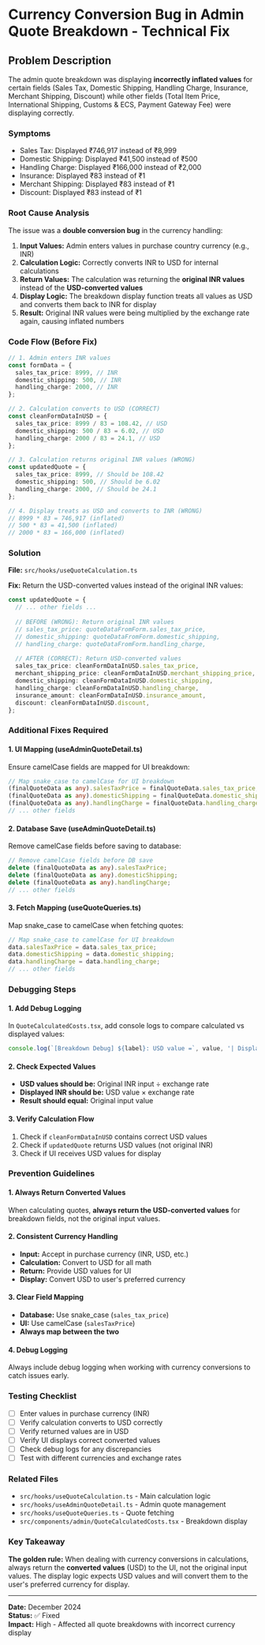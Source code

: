 # Currency Conversion Bug in Admin Quote Breakdown - Technical Fix

## **Problem Description**

The admin quote breakdown was displaying **incorrectly inflated values** for certain fields (Sales Tax, Domestic Shipping, Handling Charge, Insurance, Merchant Shipping, Discount) while other fields (Total Item Price, International Shipping, Customs & ECS, Payment Gateway Fee) were displaying correctly.

### **Symptoms**
- Sales Tax: Displayed ₹746,917 instead of ₹8,999
- Domestic Shipping: Displayed ₹41,500 instead of ₹500
- Handling Charge: Displayed ₹166,000 instead of ₹2,000
- Insurance: Displayed ₹83 instead of ₹1
- Merchant Shipping: Displayed ₹83 instead of ₹1
- Discount: Displayed ₹83 instead of ₹1

### **Root Cause Analysis**

The issue was a **double conversion bug** in the currency handling:

1. **Input Values:** Admin enters values in purchase country currency (e.g., INR)
2. **Calculation Logic:** Correctly converts INR to USD for internal calculations
3. **Return Values:** The calculation was returning the **original INR values** instead of the **USD-converted values**
4. **Display Logic:** The breakdown display function treats all values as USD and converts them back to INR for display
5. **Result:** Original INR values were being multiplied by the exchange rate again, causing inflated numbers

### **Code Flow (Before Fix)**

```typescript
// 1. Admin enters INR values
const formData = {
  sales_tax_price: 8999, // INR
  domestic_shipping: 500, // INR
  handling_charge: 2000, // INR
};

// 2. Calculation converts to USD (CORRECT)
const cleanFormDataInUSD = {
  sales_tax_price: 8999 / 83 = 108.42, // USD
  domestic_shipping: 500 / 83 = 6.02, // USD
  handling_charge: 2000 / 83 = 24.1, // USD
};

// 3. Calculation returns original INR values (WRONG)
const updatedQuote = {
  sales_tax_price: 8999, // Should be 108.42
  domestic_shipping: 500, // Should be 6.02
  handling_charge: 2000, // Should be 24.1
};

// 4. Display treats as USD and converts to INR (WRONG)
// 8999 * 83 = 746,917 (inflated)
// 500 * 83 = 41,500 (inflated)
// 2000 * 83 = 166,000 (inflated)
```

### **Solution**

**File:** `src/hooks/useQuoteCalculation.ts`

**Fix:** Return the USD-converted values instead of the original INR values:

```typescript
const updatedQuote = {
  // ... other fields ...
  
  // BEFORE (WRONG): Return original INR values
  // sales_tax_price: quoteDataFromForm.sales_tax_price,
  // domestic_shipping: quoteDataFromForm.domestic_shipping,
  // handling_charge: quoteDataFromForm.handling_charge,
  
  // AFTER (CORRECT): Return USD-converted values
  sales_tax_price: cleanFormDataInUSD.sales_tax_price,
  merchant_shipping_price: cleanFormDataInUSD.merchant_shipping_price,
  domestic_shipping: cleanFormDataInUSD.domestic_shipping,
  handling_charge: cleanFormDataInUSD.handling_charge,
  insurance_amount: cleanFormDataInUSD.insurance_amount,
  discount: cleanFormDataInUSD.discount,
};
```

### **Additional Fixes Required**

#### **1. UI Mapping (useAdminQuoteDetail.ts)**
Ensure camelCase fields are mapped for UI breakdown:

```typescript
// Map snake_case to camelCase for UI breakdown
(finalQuoteData as any).salesTaxPrice = finalQuoteData.sales_tax_price;
(finalQuoteData as any).domesticShipping = finalQuoteData.domestic_shipping;
(finalQuoteData as any).handlingCharge = finalQuoteData.handling_charge;
// ... other fields
```

#### **2. Database Save (useAdminQuoteDetail.ts)**
Remove camelCase fields before saving to database:

```typescript
// Remove camelCase fields before DB save
delete (finalQuoteData as any).salesTaxPrice;
delete (finalQuoteData as any).domesticShipping;
delete (finalQuoteData as any).handlingCharge;
// ... other fields
```

#### **3. Fetch Mapping (useQuoteQueries.ts)**
Map snake_case to camelCase when fetching quotes:

```typescript
// Map snake_case to camelCase for UI breakdown
data.salesTaxPrice = data.sales_tax_price;
data.domesticShipping = data.domestic_shipping;
data.handlingCharge = data.handling_charge;
// ... other fields
```

### **Debugging Steps**

#### **1. Add Debug Logging**
In `QuoteCalculatedCosts.tsx`, add console logs to compare calculated vs displayed values:

```typescript
console.log(`[Breakdown Debug] ${label}: USD value =`, value, '| Displayed =', currencies.map(c => `${c.amount} (${c.currency})`).join(' / '));
```

#### **2. Check Expected Values**
- **USD values should be:** Original INR input ÷ exchange rate
- **Displayed INR should be:** USD value × exchange rate
- **Result should equal:** Original input value

#### **3. Verify Calculation Flow**
1. Check if `cleanFormDataInUSD` contains correct USD values
2. Check if `updatedQuote` returns USD values (not original INR)
3. Check if UI receives USD values for display

### **Prevention Guidelines**

#### **1. Always Return Converted Values**
When calculating quotes, **always return the USD-converted values** for breakdown fields, not the original input values.

#### **2. Consistent Currency Handling**
- **Input:** Accept in purchase currency (INR, USD, etc.)
- **Calculation:** Convert to USD for all math
- **Return:** Provide USD values for UI
- **Display:** Convert USD to user's preferred currency

#### **3. Clear Field Mapping**
- **Database:** Use snake_case (`sales_tax_price`)
- **UI:** Use camelCase (`salesTaxPrice`)
- **Always map between the two**

#### **4. Debug Logging**
Always include debug logging when working with currency conversions to catch issues early.

### **Testing Checklist**

- [ ] Enter values in purchase currency (INR)
- [ ] Verify calculation converts to USD correctly
- [ ] Verify returned values are in USD
- [ ] Verify UI displays correct converted values
- [ ] Check debug logs for any discrepancies
- [ ] Test with different currencies and exchange rates

### **Related Files**

- `src/hooks/useQuoteCalculation.ts` - Main calculation logic
- `src/hooks/useAdminQuoteDetail.ts` - Admin quote management
- `src/hooks/useQuoteQueries.ts` - Quote fetching
- `src/components/admin/QuoteCalculatedCosts.tsx` - Breakdown display

### **Key Takeaway**

**The golden rule:** When dealing with currency conversions in calculations, always return the **converted values** (USD) to the UI, not the original input values. The display logic expects USD values and will convert them to the user's preferred currency for display.

---

**Date:** December 2024  
**Status:** ✅ Fixed  
**Impact:** High - Affected all quote breakdowns with incorrect currency display 